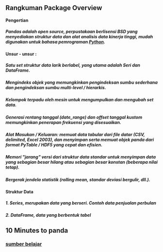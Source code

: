## Rangkuman Package Overview

#### Pengertian
##### Pandas adalah open source, perpustakaan berlisensi BSD yang menyediakan struktur data dan alat analisis data kinerja tinggi, mudah digunakan untuk bahasa pemrograman [Python](https://www.python.org/).

#### Unsur - unsur :
##### Satu set struktur data larik berlabel, yang utama adalah Seri dan DataFrame.
##### Mengindeks objek yang memungkinkan pengindeksan sumbu sederhana dan pengindeksan sumbu multi-level / hierarkis.
##### Kelompok terpadu oleh mesin untuk mengumpulkan dan mengubah set data.
##### Generasi rentang tanggal (date_range) dan offset tanggal kustom memungkinkan penerapan frekuensi yang disesuaikan.
##### Alat Masukan / Keluaran: memuat data tabular dari file datar (CSV, delimited, Excel 2003), dan menyimpan serta memuat objek panda dari format PyTable / HDF5 yang cepat dan efisien.
##### Memori "jarang" versi dari struktur data standar untuk menyimpan data yang sebagian besar hilang atau sebagian besar konstan (beberapa nilai tetap).
##### Bergerak jendela statistik (rolling mean, standar deviasi bergulir, dll.).

#### Struktur Data
##### 1. Series, merupakan data yang berseri. Contoh data penjualan perbulan 
##### 2. DataFrame, data yang berbentuk tabel

## 10 Minutes to panda

### [sumber belajar](http://pandas.pydata.org/pandas-docs/stable/overview.html)
